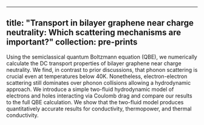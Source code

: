 
---
title: "Transport in bilayer graphene near charge neutrality: Which scattering mechanisms are important?"
collection: pre-prints
---
Using the semiclassical quantum Boltzmann equation (QBE), we numerically calculate the DC transport properties of bilayer graphene near charge neutrality. We find, in contrast to prior discussions, that phonon scattering is crucial even at temperatures below 40K. Nonetheless, electron-electron scattering still dominates over phonon collisions allowing a hydrodynamic approach. We introduce a simple two-fluid hydrodynamic model of electrons and holes interacting via Coulomb drag and compare our results to the full QBE calculation. We show that the two-fluid model produces quantitatively accurate results for conductivity, thermopower, and thermal conductivity. 
